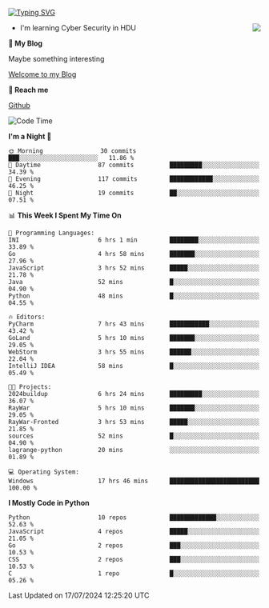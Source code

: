[![Typing SVG](https://readme-typing-svg.herokuapp.com?font=Fira+Code&pause=1000&random=false&width=450&height=60&lines=Hello+%F0%9F%91%8B%F0%9F%8F%BB;I'm+JBNRZ)](https://git.io/typing-svg)

<a href="#">
  <img align="right" src="https://github-readme-stats.vercel.app/api?username=JBNRZ&show_icons=true&bg_color=15,f2f7fd,E0EAFC" />
</a>

- I'm learning Cyber Security in HDU

 **🌱 My Blog**

Maybe something interesting

[Welcome to my Blog](https://jbnrz.com.cn/)

 **💬 Reach me** 

[Github](https://github.com/JBNRZ)


<!--START_SECTION:waka-->
![Code Time](http://img.shields.io/badge/Code%20Time-604%20hrs%2014%20mins-blue)

**I'm a Night 🦉** 

```text
🌞 Morning                30 commits          ███░░░░░░░░░░░░░░░░░░░░░░   11.86 % 
🌆 Daytime                87 commits          █████████░░░░░░░░░░░░░░░░   34.39 % 
🌃 Evening                117 commits         ████████████░░░░░░░░░░░░░   46.25 % 
🌙 Night                  19 commits          ██░░░░░░░░░░░░░░░░░░░░░░░   07.51 % 
```


📊 **This Week I Spent My Time On** 

```text
💬 Programming Languages: 
INI                      6 hrs 1 min         ████████░░░░░░░░░░░░░░░░░   33.89 % 
Go                       4 hrs 58 mins       ███████░░░░░░░░░░░░░░░░░░   27.96 % 
JavaScript               3 hrs 52 mins       █████░░░░░░░░░░░░░░░░░░░░   21.78 % 
Java                     52 mins             █░░░░░░░░░░░░░░░░░░░░░░░░   04.90 % 
Python                   48 mins             █░░░░░░░░░░░░░░░░░░░░░░░░   04.55 % 

🔥 Editors: 
PyCharm                  7 hrs 43 mins       ███████████░░░░░░░░░░░░░░   43.42 % 
GoLand                   5 hrs 10 mins       ███████░░░░░░░░░░░░░░░░░░   29.05 % 
WebStorm                 3 hrs 55 mins       ██████░░░░░░░░░░░░░░░░░░░   22.04 % 
IntelliJ IDEA            58 mins             █░░░░░░░░░░░░░░░░░░░░░░░░   05.49 % 

🐱‍💻 Projects: 
2024buildup              6 hrs 24 mins       █████████░░░░░░░░░░░░░░░░   36.07 % 
RayWar                   5 hrs 10 mins       ███████░░░░░░░░░░░░░░░░░░   29.05 % 
RayWar-Fronted           3 hrs 53 mins       █████░░░░░░░░░░░░░░░░░░░░   21.85 % 
sources                  52 mins             █░░░░░░░░░░░░░░░░░░░░░░░░   04.90 % 
lagrange-python          20 mins             ░░░░░░░░░░░░░░░░░░░░░░░░░   01.89 % 

💻 Operating System: 
Windows                  17 hrs 46 mins      █████████████████████████   100.00 % 
```

**I Mostly Code in Python** 

```text
Python                   10 repos            █████████████░░░░░░░░░░░░   52.63 % 
JavaScript               4 repos             █████░░░░░░░░░░░░░░░░░░░░   21.05 % 
Go                       2 repos             ███░░░░░░░░░░░░░░░░░░░░░░   10.53 % 
CSS                      2 repos             ███░░░░░░░░░░░░░░░░░░░░░░   10.53 % 
C                        1 repo              █░░░░░░░░░░░░░░░░░░░░░░░░   05.26 % 
```




 Last Updated on 17/07/2024 12:25:20 UTC
<!--END_SECTION:waka-->
